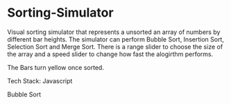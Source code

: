 # Sorting-Simulator
Visual sorting simulator that represents a unsorted an array of numbers by different bar heights.
The simulator can perform Bubble Sort, Insertion Sort, Selection Sort and Merge Sort.
There is a range slider to choose the size of the array and a speed slider to change how fast the alogirthm performs.

The Bars turn yellow once sorted.

Tech Stack: Javascript

Bubble Sort

